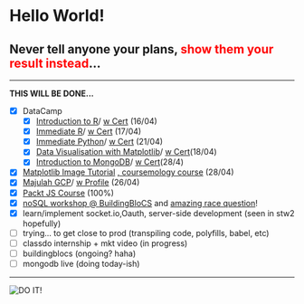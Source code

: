 # Hello World!

## Never tell anyone your plans, <span style="color:red">show them your result instead</span>... 
---

**THIS WILL BE DONE...** 
 
 - [x] DataCamp
	 - [x] [Introduction to R](https://learn.datacamp.com/courses/free-introduction-to-r)/ [w Cert](https://www.datacamp.com/statement-of-accomplishment/course/3922bdd87645e8ddaa9ae4434447fa95d79adaab) (16/04)
	 - [x] [Immediate R](https://learn.datacamp.com/courses/intermediate-r)/ [w Cert](https://www.datacamp.com/statement-of-accomplishment/course/951721bf707a3d74df9c8834a93e86850dd4eed9) (17/04)
	 - [x] [Immediate Python](https://learn.datacamp.com/courses/intermediate-python-for-data-science)/ [w Cert](https://www.datacamp.com/statement-of-accomplishment/course/f93676de645ead52b0e8a6e99fe2fe2e34c3d655) (21/04)
	 - [x] [Data Visualisation with Matplotlib](https://learn.datacamp.com/courses/introduction-to-data-visualization-with-matplotlib)/ [w Cert](https://www.datacamp.com/statement-of-accomplishment/course/67684bfe7af644034c2a0c692ea2976ccf431309)(18/04) 
	 - [x] [Introduction to MongoDB](https://learn.datacamp.com/courses/introduction-to-using-mongodb-for-data-science-with-python)/ [w Cert](https://www.datacamp.com/statement-of-accomplishment/course/4278c9e6fb77121dcd73e4170ee22a857206ef83)(28/4)
 - [x] [Matplotlib Image Tutorial](https://matplotlib.org/tutorials/introductory/images.html) [, coursemology course](https://buildingblocs.coursemology.org/courses/1865/assessments/36976)  (28/04)
 - [x] [Majulah GCP](https://events.withgoogle.com/majulahgcp-learn-data-analytics-using-google-cloud/)/ [w Profile](https://www.qwiklabs.com/public_profiles/1c39ef3f-3833-4ef0-9787-3e2dc43bcc66) (26/04)
 - [x] [Packt JS Course](https://courses.packtpub.com/courses/take/javascript/texts/9179323-exercise-3-14-writing-a-function-as-a-statement-and-invoking-it) (100%) 
 - [x] [noSQL workshop @ BuildingBloCS](https://github.com/joelleoqiyi/BBCS-X-NoSQL) and [amazing race question](https://github.com/joelleoqiyi/BBCS-X-NoSQL-AmazingRace)!
 - [x] learn/implement socket.io,Oauth, server-side development (seen in stw2 hopefully)
 - [ ] trying... to get close to prod (transpiling code, polyfills, babel, etc) 
 - [ ] classdo internship + mkt video (in progress)
 - [ ] buildingblocs (ongoing? haha)
 - [ ] mongodb live (doing today-ish)

---
![DO IT!](doit.jpg)
